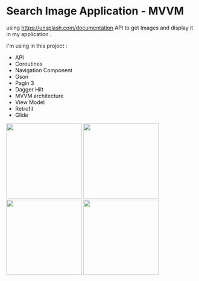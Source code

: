 # Search Image Application - MVVM

using https://unsplash.com/documentation API to get Images and display it in my application .

I'm using in this project :

* API
* Coroutines
* Navigation Component
* Gson
* Pagin 3
* Dagger Hilt
* MVVM architecture
* View Model
* Retrofit
* Glide


<img src="https://user-images.githubusercontent.com/28947735/171947491-c7cdf59e-ad87-47e6-a645-9cac45dd7afe.jpg" width="200"> <img src="https://user-images.githubusercontent.com/28947735/171947991-036f793d-afde-42fd-bdb9-8a84ce5391de.jpg" width="200"> <img src="https://user-images.githubusercontent.com/28947735/171948291-16852d20-ed66-40eb-ac91-ee1c1e4ab38b.jpg" width="200"> <img src="https://user-images.githubusercontent.com/28947735/171948348-a02111f6-d270-4e68-85a4-a081b79f7a56.jpg" width="200">

